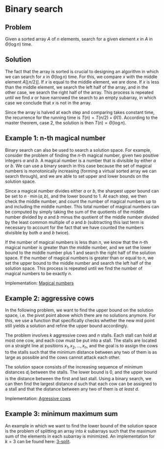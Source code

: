# Binary search

## Problem

Given a sorted array $A$ of $n$ elements, search for a given element $x$ in $A$ in $\Theta(\log n)$ time.

## Solution

The fact that the array is sorted is crucial to designing an algorithm in which we can search for $x$ in $\Theta(\log n)$ time. For this, we compare $x$ with the middle element $A[\lfloor n/2 \rfloor]$. If $x$ is equal to the middle element, we are done. If $x$ is less than the middle element, we search the left half of the array, and in the other case, we search the right half of the array. This process is repeated until we find $x$ or have narrowed the search to an empty subarray, in which case we conclude that $x$ is not in the array.

Since the array is halved at each step and comparing takes constant time, the recurrence for the running time is $T(n) = T(n/2) + \Theta(1)$. According to the master theorem, case 2, the solution is then $T(n) = \Theta(\log n)$.

## Example 1: n-th magical number

Binary search can also be used to search a solution space. For example, consider the problem of finding the $n$-th magical number, given two positive integers $a$ and $b$. A magical number is a number that is divisible by either $a$ or $b$. We can use a binary search in this case because the set of magical numbers is monotonically increasing (forming a virtual sorted array we can search through), and we are able to set upper and lower bounds on the solution space.  

Since a magical number divides either $a$ or $b$, the sharpest upper bound can be set to $n \cdot \min(a, b)$, and the lower bound to 1. At each step, we then check the middle number, and count the number of magical numbers up to and including the middle number. This total number of magical numbers can be computed by simply taking the sum of the quotients of the middle number divided by $a$ and $b$ minus the quotient of the middle number divided by the least common multiple of $a$ and $b$ (subtracting this last term is necessary to account for the fact that we have counted the numbers divisible by both $a$ and $b$ twice).  

If the number of magical numbers is less than $n$, we know that the $n$-th magical number is greater than the middle number, and we set the lower bound to the middle number plus 1 and search the right half of the solution space. If the number of magical numbers is greater than or equal to $n$, we set the upper bound to the middle number and search the left half of the solution space. This process is repeated until we find the number of magical numbers to be exactly $n$.

Implementation: [Magical numbers](magic/magic.c)

## Example 2: aggressive cows

In the following problem, we want to find the upper bound on the solution space, i.e. the pivot point above which there are no solutions anymore. For this, we use a function that specifically checks whether the new mid point still yields a solution and refine the upper bound accordingly.

The problem involves $k$ aggressive cows and $n$ stalls. Each stall can hold at most one cow, and each cow must be put into a stall. The stalls are located on a straight line at positions $x_1, x_2, \dots, x_n$, and the goal is to assign the cows to the stalls such that the minimum distance between any two of them is as large as possible and the cows cannot attack each other.

The solution space consists of the increasing sequence of minimum distances $d_i$ between the stalls. The lower bound is 0, and the upper bound is the distance between the first and last stall. Using a binary search, we can then find the largest distance $d$ such that each cow can be assigned to a stall and that the distance between any two of them is *at least* $d$.

Implementation: [Agressive cows](cows/cows.c)

## Example 3: minimum maximum sum

An example in which we want to find the lower bound of the solution space is the problem of splitting an array into $k$ subarrays such that the maximum sum of the elements in each subarray is minimized. An implementation for $k = 3$ can be found here: [3-split](https://github.com/pl3onasm/Imperative-programming/blob/main/Finals/2018/problem4/prob4-2.c).
